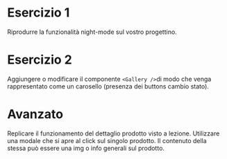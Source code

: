 # Esercizio 1

Riprodurre la funzionalità night-mode sul vostro progettino.

# Esercizio 2

Aggiungere o modificare il componente `<Gallery />`di modo che venga rappresentato come un carosello (presenza dei buttons cambio stato).

# Avanzato

Replicare il funzionamento del dettaglio prodotto visto a lezione. Utilizzare una modale che si apre al click sul singolo prodotto. Il contenuto della stessa può essere una img o info generali sul prodotto.
